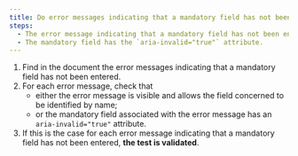 ```yaml
---
title: Do error messages indicating that a mandatory field has not been entered meet one of these conditions?
steps:
  - The error message indicating that a mandatory field has not been entered is visible and allows the field in question to be identified by name.
  - The mandatory field has the `aria-invalid="true"` attribute.
---
```


1. Find in the document the error messages indicating that a mandatory field has not been entered.
2. For each error message, check that
   - either the error message is visible and allows the field concerned to be identified by name;
   - or the mandatory field associated with the error message has an `aria-invalid="true"` attribute.
3. If this is the case for each error message indicating that a mandatory field has not been entered, **the test is validated**.
